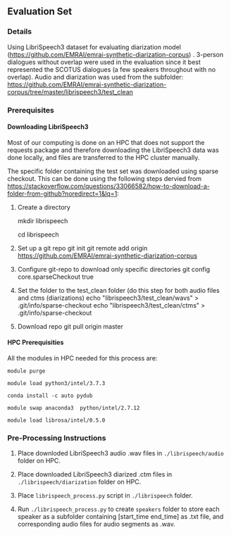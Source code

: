 ## Evaluation Set

### Details
Using LibriSpeech3 dataset for evaluating diarization model (https://github.com/EMRAI/emrai-synthetic-diarization-corpus) . 
3-person dialogues without overlap were used in the evaluation since it best represented the SCOTUS dialogues (a few speakers throughout with no overlap). Audio and diarization was used from the subfolder: https://github.com/EMRAI/emrai-synthetic-diarization-corpus/tree/master/librispeech3/test_clean

### Prerequisites 

#### Downloading LibriSpeech3

Most of our computing is done on an HPC that does not support the requests package and therefore downloading the LibriSpeech3 data was done locally, and files are transferred to the HPC cluster manually.

The specific folder containing the test set was downloaded using sparse checkout. This can be done using the following steps dervied from https://stackoverflow.com/questions/33066582/how-to-download-a-folder-from-github?noredirect=1&lq=1:

1.  Create a directory

    mkdir librispeech
    
    cd librispeech
    
2.  Set up a git repo
    git init
    git remote add origin https://github.com/EMRAI/emrai-synthetic-diarization-corpus

3.  Configure git-repo to download only specific directories
    git config core.sparseCheckout true

4.  Set the folder to the test_clean folder (do this step for both audio files and ctms (diarizations)
    echo "librispeech3/test_clean/wavs" > .git/info/sparse-checkout 
    echo "librispeech3/test_clean/ctms" > .git/info/sparse-checkout

5.  Download repo
    git pull origin master
    
#### HPC Prerequisities

All the modules in HPC needed for this process are:

`module purge`

`module load python3/intel/3.7.3` 

`conda install -c auto pydub`

`module swap anaconda3  python/intel/2.7.12`

`module load librosa/intel/0.5.0`

### Pre-Processing Instructions

1.  Place downloded LibriSpeech3 audio .wav files in `./librispeech/audio` folder on HPC. 

2.  Place downloaded LibriSpeech3 diarized .ctm files in `./librispeech/diarization` folder on HPC.

3.  Place `librispeech_process.py` script in `./librispeech` folder.

4.  Run `./librispeech_process.py` to create `speakers` folder to store each speaker as a subfolder containing [start_time end_time] as .txt file, and corresponding audio files for audio segments as .wav.
